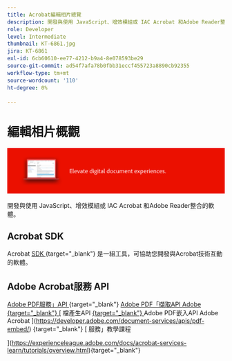 ```yaml
---
title: Acrobat編輯相片總覽
description: 開發與使用 JavaScript、增效模組或 IAC Acrobat 和Adobe Reader整合的軟體
role: Developer
level: Intermediate
thumbnail: KT-6861.jpg
jira: KT-6861
exl-id: 6cb60610-ee77-4212-b9a4-8e078593be29
source-git-commit: ad54f7afa78b0fbb31eccf455723a8890cb92355
workflow-type: tm+mt
source-wordcount: '110'
ht-degree: 0%

---
```


# 編輯相片概觀

![Acrobat開發影像](../assets/Hero-Develop.png)

開發與使用 JavaScript、增效模組或 IAC Acrobat 和Adobe Reader整合的軟體。

## Acrobat SDK

Acrobat [ SDK ](https://opensource.adobe.com/dc-acrobat-sdk-docs/acrobatsdk/) {target="_blank"} 是一組工具，可協助您開發與Acrobat技術互動的軟體。

## Adobe Acrobat服務 API

[Adobe PDF服務」API ](https://developer.adobe.com/document-services/apis/pdf-services/) {target="_blank"} [ Adobe PDF「擷取API Adobe {target="_blank"} ](https://developer.adobe.com/document-services/apis/pdf-extract/) [ 檔產生API [ {target="_blank"} ](https://developer.adobe.com/document-services/apis/doc-generation/) Adobe PDF嵌入API Adobe Acrobat ](https://developer.adobe.com/document-services/apis/pdf-embed/) {target="_blank"} [ 服務」教學課程



](https://experienceleague.adobe.com/docs/acrobat-services-learn/tutorials/overview.html){target="_blank"}
